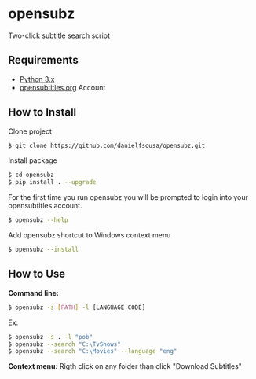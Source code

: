 # opensubz
Two-click subtitle search script

## Requirements
* [Python 3.x](https://www.python.org/downloads/)
* [opensubtitles.org](https://www.opensubtitles.org/newuser) Account

## How to Install
Clone project
```bash
$ git clone https://github.com/danielfsousa/opensubz.git
```

Install package
```bash
$ cd opensubz
$ pip install . --upgrade
```

For the first time you run opensubz you will be prompted to login into your opensubtitles account.
```bash
$ opensubz --help
```

Add opensubz shortcut to Windows context menu
```bash
$ opensubz --install
```

## How to Use
**Command line:**
```bash
$ opensubz -s [PATH] -l [LANGUAGE CODE]
```

Ex:
```bash
$ opensubz -s . -l "pob"
$ opensubz --search "C:\TvShows"
$ opensubz --search "C:\Movies" --language "eng"
```

**Context menu:**
Rigth click on any folder than click "Download Subtitles"

